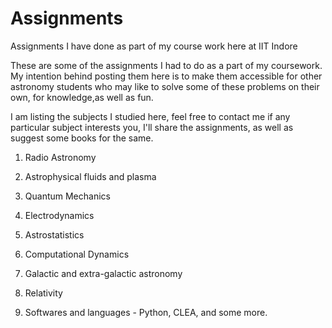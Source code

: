 # Assignments
Assignments I have done as part of my course work here at IIT Indore


These are some of the assignments I had to do as a part of my coursework. My intention behind posting them here is to make them accessible for other astronomy students who may like to solve some of these problems on their own, for knowledge,as well as fun.

I am listing the subjects I studied here, feel free to contact me if any particular subject interests you, I'll share the assignments, as well as suggest some books for the same.

1. Radio Astronomy

2. Astrophysical fluids and plasma

3. Quantum Mechanics

4. Electrodynamics

5. Astrostatistics 

5. Computational Dynamics

6. Galactic and extra-galactic astronomy

7. Relativity 

8. Softwares and languages - Python, CLEA, and some more. 
